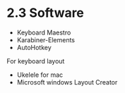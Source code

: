 # 2.3 Software

* Keyboard Maestro
* Karabiner-Elements
* AutoHotkey



For keyboard layout

* Ukelele for mac
* Microsoft windows Layout Creator
